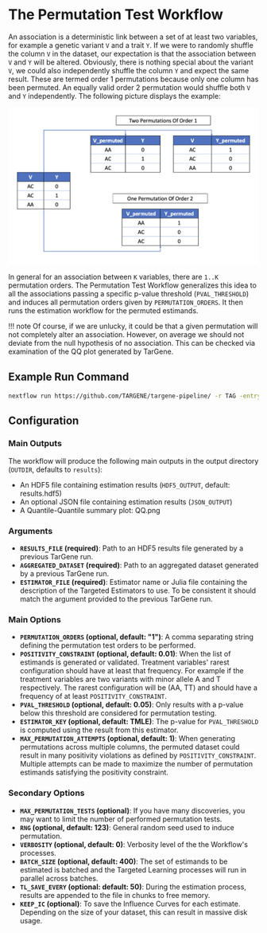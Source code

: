 # The Permutation Test Workflow

An association is a deterministic link between a set of at least two variables, for example a genetic variant `V` and a trait `Y`. If we were to randomly shuffle the column `V` in the dataset, our expectation is that the association between `V` and `Y` will be altered. Obviously, there is nothing special about the variant `V`, we could also independently shuffle the column `Y` and expect the same result. These are termed order 1 permutations because only one column has been permuted. An equally valid order 2 permutation would shuffle both `V` and `Y` independently. The following picture displays the example:

![Permutation Tests](../assets/permutation_tests.png)

In general for an association between ``K`` variables, there are ``1..K`` permutation orders. The Permutation Test Workflow generalizes this idea to all the associations passing a specific p-value threshold (`PVAL_THRESHOLD`) and induces all permutation orders given by `PERMUTATION_ORDERS`. It then runs the estimation workflow for the permuted estimands.

!!! note
    Of course, if we are unlucky, it could be that a given permutation will not completely alter an association. However, on average we should not deviate from the null hypothesis of no association. This can be checked via examination of the QQ plot generated by TarGene.

## Example Run Command

```bash
nextflow run https://github.com/TARGENE/targene-pipeline/ -r TAG -entry PERMUTATION_TEST -profile P -resume
```

## Configuration

### Main Outputs

The workflow will produce the following main outputs in the output directory (`OUTDIR`, defaults to `results`):

- An HDF5 file containing estimation results (`HDF5_OUTPUT`, default: results.hdf5)
- An optional JSON file containing estimation results (`JSON_OUTPUT`)
- A Quantile-Quantile summary plot: QQ.png

### Arguments

- **`RESULTS_FILE` (required)**: Path to an HDF5 results file generated by a previous TarGene run.
- **`AGGREGATED_DATASET` (required)**: Path to an aggregated dataset generated by a previous TarGene run.
- **`ESTIMATOR_FILE` (required)**: Estimator name or Julia file containing the description of the Targeted Estimators to use. To be consistent it should match the argument provided to the previous TarGene run.

### Main Options

- **`PERMUTATION_ORDERS` (optional, default: "1")**: A comma separating string defining the permutation test orders to be performed.
- **`POSITIVITY_CONSTRAINT` (optional, default: 0.01)**: When the list of estimands is generated or validated. Treatment variables' rarest configuration should have at least that frequency. For example if the treatment variables are two variants with minor allele A and T respectively. The rarest configuration will be (AA, TT) and should have a frequency of at least `POSITIVITY_CONSTRAINT`.
- **`PVAL_THRESHOLD` (optional, default: 0.05)**: Only results with a p-value below this threshold are considered for permutation testing.
- **`ESTIMATOR_KEY` (optional, default: TMLE)**: The p-value for `PVAL_THRESHOLD` is computed using the result from this estimator.
- **`MAX_PERMUTATION_ATTEMPTS` (optional, default: 1)**: When generating permutations across multiple columns, the permuted dataset could result in many positivity violations as defined by `POSITIVITY_CONSTRAINT`. Multiple attempts can be made to maximize the number of permutation estimands satisfying the positivity constraint.

### Secondary Options

- **`MAX_PERMUTATION_TESTS` (optional)**: If you have many discoveries, you may want to limit the number of performed permutation tests.
- **`RNG` (optional, default: 123)**: General random seed used to induce permutation.
- **`VERBOSITY` (optional, default: 0)**: Verbosity level of the the Workflow's processes.
- **`BATCH_SIZE` (optional, default: 400)**: The set of estimands to be estimated is batched and the Targeted Learning processes will run in parallel across batches.
- **`TL_SAVE_EVERY` (optional: default: 50)**: During the estimation process, results are appended to the file in chunks to free memory.
- **`KEEP_IC` (optional)**: To save the Influence Curves for each estimate. Depending on the size of your dataset, this can result in massive disk usage.
